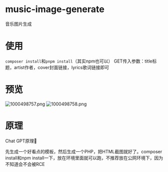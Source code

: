 # music-image-generate

音乐图片生成

# 使用
`composer install`和`pnpm install`（其实npm也可以）
GET传入参数：title标题，artist作者，cover封面链接，lyrics歌词链接即可

# 预览

![1000498757.png](https://img.renil.cc/i/2024/07/29/66a6f0bcbaf5c.png)
![1000498758.png](https://img.renil.cc/i/2024/07/29/66a6f0bd613a8.png)

# 原理

Chat GPT原理🤣

先生成一个好看点的模板，然后生成一个PHP，把HTML截图就好了。composer install和npm install一下，放在环境里面就可以跑，不推荐放在公网环境下，因为不知道会不会被RCE
